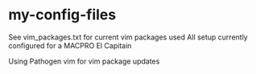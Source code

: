 # my-config-files

See vim_packages.txt for current vim packages used 
All setup currently configured for a MACPRO El Capitain

Using Pathogen vim for vim package updates 
